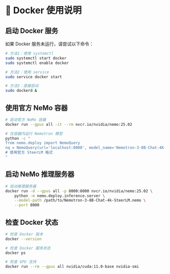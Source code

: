 
# 🐳 Docker 使用说明

## 启动 Docker 服务

如果 Docker 服务未运行，请尝试以下命令：

```bash
# 方法1：使用 systemctl
sudo systemctl start docker
sudo systemctl enable docker

# 方法2：使用 service
sudo service docker start

# 方法3：直接启动
sudo dockerd &
```

## 使用官方 NeMo 容器

```bash
# 启动官方 NeMo 容器
docker run --gpus all -it --rm nvcr.io/nvidia/nemo:25.02

# 在容器内运行 Nemotron 模型
python -c "
from nemo.deploy import NemoQuery
nq = NemoQuery(url='localhost:8000', model_name='Nemotron-3-8B-Chat-4K-SteerLM')
# 使用官方 SteerLM 格式
"
```

## 启动 NeMo 推理服务器

```bash
# 启动推理服务器
docker run -d --gpus all -p 8000:8000 nvcr.io/nvidia/nemo:25.02 \
    python -m nemo.deploy.inference.server \
    --model-path /path/to/Nemotron-3-8B-Chat-4k-SteerLM.nemo \
    --port 8000
```

## 检查 Docker 状态

```bash
# 检查 Docker 版本
docker --version

# 检查 Docker 服务状态
docker ps

# 检查 GPU 支持
docker run --rm --gpus all nvidia/cuda:11.0-base nvidia-smi
```

